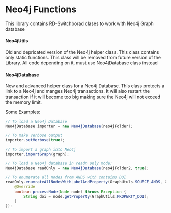 # Neo4j Functions

This library contains RD-Switchborad clases to work with Neo4j Graph database

#### Neo4jUtils

Old and depricated version of the Neo4j helper class. This class contains only static functions.
This class will be removed from future version of the Library. All code depending on it, must use
Neo4jDatabase class instead

#### Neo4jDatabase

New and advanced helper class for a Neo4j Database. This class protects a link to a Neo4j and manges
Neo4j transactions. It will also restart the transaction if it will become too big making sure the 
Neo4j will not exceed the memory limit.

Some Examples:

```java
// To load a Neo4j Database
Neo4jDatabase importer = new Neo4jDatabase(neo4jFolder);

// To make verbose output
importer.setVerbose(true);

// To import a graph into Neo4j
importer.importGraph(graph);

// To load a Neo4j database in readn only mode:
Neo4jDatabase readOnly = new Neo4jDatabase(neo4jFolder2, true);

// To enumerate all nodes from ANDS with contains DOI 
readOnly.enumrateAllNodesWithLabelAndProperty(GraphUtuls.SOURCE_ANDS, GraphUtils.PROPERTY_DOI, new ProcessNode() {
	@Override
	boolean processNode(Node node) throws Exception {
		String doi = node.getProperty(GraphUtils.PROPERTY_DOI);
	}
}):

```






